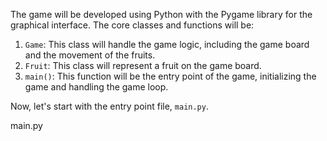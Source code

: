 The game will be developed using Python with the Pygame library for the graphical interface. The core classes and functions will be:

1. `Game`: This class will handle the game logic, including the game board and the movement of the fruits.
2. `Fruit`: This class will represent a fruit on the game board.
3. `main()`: This function will be the entry point of the game, initializing the game and handling the game loop.

Now, let's start with the entry point file, `main.py`.

main.py
